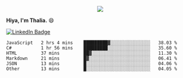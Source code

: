 <p align="center">
  <img src=https://media2.giphy.com/media/J2yDvX0N4GpAdHOD3N/giphy.gif?cid=ecf05e4732fecy7p8iauk3qv6wrz5awzkzmwe846do1i8h6n&rid=giphy.gif>
</p>


<!-- <p align="middle">
  <img src="https://raw.githubusercontent.com/thaliajuarez/thaliajuarez/main/images/unnamed.png" />
</p> -->

**Hiya, I'm Thalia.** 😄

[![LinkedIn Badge](https://img.shields.io/badge/LinkedIn-Profile-informational?style=flat&logo=linkedin&logoColor=white&color=0D76A8)](https://www.linkedin.com/in/thalia-juarez/)


<!--
**thaliajuarez/thaliajuarez** is a ✨ _special_ ✨ repository because its `README.md` (this file) appears on your GitHub profile.
Here are some ideas to get you started:
- 🔭 I’m currently working on 
- 🌱 I’m currently learning C
- 👯 I’m looking to collaborate on ...
- 🤔 I’m looking for help with ...
- 💬 Ask me about ...
- 📫 How to reach me: ...
- 😄 Pronouns: ...
- ⚡ Fun fact: ...


- 🔭 I’m currently working on UI/UX.
- 🌱 I’m currently learning C#
- ⚡ Fun fact: Raindrops fall between 15 and 25 miles per hour.
-->

<!--START_SECTION:waka-->

```text
JavaScript   2 hrs 4 mins    █████████▓░░░░░░░░░░░░░░░   38.03 %
C#           1 hr 56 mins    █████████░░░░░░░░░░░░░░░░   35.60 %
HTML         37 mins         ██▓░░░░░░░░░░░░░░░░░░░░░░   11.30 %
Markdown     21 mins         █▓░░░░░░░░░░░░░░░░░░░░░░░   06.41 %
JSON         13 mins         █░░░░░░░░░░░░░░░░░░░░░░░░   04.06 %
Other        13 mins         █░░░░░░░░░░░░░░░░░░░░░░░░   04.05 %
```

<!--END_SECTION:waka-->

